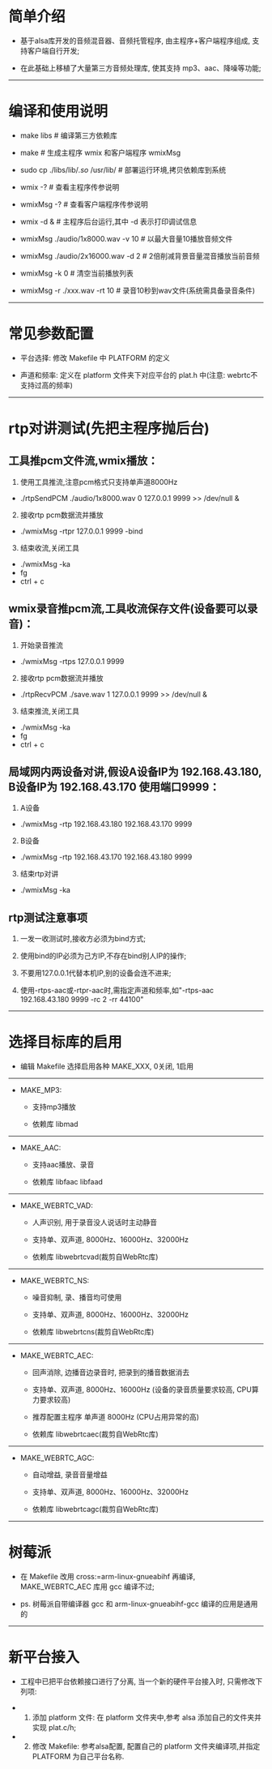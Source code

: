 # 简单介绍

* 基于alsa库开发的音频混音器、音频托管程序, 由主程序+客户端程序组成, 支持客户端自行开发;

* 在此基础上移植了大量第三方音频处理库, 使其支持 mp3、aac、降噪等功能;

---

# 编译和使用说明

* make libs # 编译第三方依赖库

* make # 生成主程序 wmix 和客户端程序 wmixMsg

* sudo cp ./libs/lib/*.so* /usr/lib/ # 部署运行环境,拷贝依赖库到系统

* wmix -? # 查看主程序传参说明

* wmixMsg -? # 查看客户端程序传参说明

* wmix -d & # 主程序后台运行,其中 -d 表示打印调试信息

* wmixMsg ./audio/1x8000.wav -v 10 # 以最大音量10播放音频文件

* wmixMsg ./audio/2x16000.wav -d 2 # 2倍削减背景音量混音播放当前音频

* wmixMsg -k 0 # 清空当前播放列表

* wmixMsg -r ./xxx.wav -rt 10 # 录音10秒到wav文件(系统需具备录音条件)

---

# 常见参数配置

* 平台选择: 修改 Makefile 中 PLATFORM 的定义

* 声道和频率: 定义在 platform 文件夹下对应平台的 plat.h 中(注意: webrtc不支持过高的频率)

---

# rtp对讲测试(先把主程序抛后台)

## 工具推pcm文件流,wmix播放：

1. 使用工具推流,注意pcm格式只支持单声道8000Hz

* ./rtpSendPCM ./audio/1x8000.wav 0 127.0.0.1 9999 >> /dev/null &

2. 接收rtp pcm数据流并播放

* ./wmixMsg -rtpr 127.0.0.1 9999 -bind

3. 结束收流,关闭工具

* ./wmixMsg -ka
* fg
* ctrl + c

## wmix录音推pcm流,工具收流保存文件(设备要可以录音)：

1. 开始录音推流

* ./wmixMsg -rtps 127.0.0.1 9999

2. 接收rtp pcm数据流并播放

* ./rtpRecvPCM ./save.wav 1 127.0.0.1 9999 >> /dev/null &

3. 结束推流,关闭工具

* ./wmixMsg -ka
* fg
* ctrl + c

## 局域网内两设备对讲,假设A设备IP为 192.168.43.180, B设备IP为 192.168.43.170 使用端口9999：

1. A设备

* ./wmixMsg -rtp 192.168.43.180 192.168.43.170 9999

2. B设备

* ./wmixMsg -rtp 192.168.43.170 192.168.43.180 9999

3. 结束rtp对讲

* ./wmixMsg -ka

## rtp测试注意事项

1. 一发一收测试时,接收方必须为bind方式;

2. 使用bind的IP必须为己方IP,不存在bind别人IP的操作;

3. 不要用127.0.0.1代替本机IP,别的设备会连不进来;

4. 使用-rtps-aac或-rtpr-aac时,需指定声道和频率,如"-rtps-aac 192.168.43.180 9999 -rc 2 -rr 44100"

---

# 选择目标库的启用

* 编辑 Makefile 选择启用各种 MAKE_XXX, 0关闭, 1启用

---

* MAKE_MP3: 

  * 支持mp3播放

  * 依赖库 libmad

---

* MAKE_AAC: 

  * 支持aac播放、录音

  * 依赖库 libfaac libfaad

---

* MAKE_WEBRTC_VAD: 

  * 人声识别, 用于录音没人说话时主动静音

  * 支持单、双声道, 8000Hz、16000Hz、32000Hz

  * 依赖库 libwebrtcvad(裁剪自WebRtc库)

---

* MAKE_WEBRTC_NS: 

  * 噪音抑制, 录、播音均可使用

  * 支持单、双声道, 8000Hz、16000Hz、32000Hz

  * 依赖库 libwebrtcns(裁剪自WebRtc库)

---

* MAKE_WEBRTC_AEC:  

  * 回声消除, 边播音边录音时, 把录到的播音数据消去

  * 支持单、双声道, 8000Hz、16000Hz (设备的录音质量要求较高, CPU算力要求较高)

  * 推荐配置主程序 单声道 8000Hz (CPU占用异常的高)

  * 依赖库 libwebrtcaec(裁剪自WebRtc库)

---

* MAKE_WEBRTC_AGC: 

  * 自动增益, 录音音量增益

  * 支持单、双声道, 8000Hz、16000Hz、32000Hz

  * 依赖库 libwebrtcagc(裁剪自WebRtc库)

---

# 树莓派

* 在 Makefile 改用 cross:=arm-linux-gnueabihf 再编译, MAKE_WEBRTC_AEC 库用 gcc 编译不过;

* ps. 树莓派自带编译器 gcc 和 arm-linux-gnueabihf-gcc 编译的应用是通用的

---

# 新平台接入

* 工程中已把平台依赖接口进行了分离, 当一个新的硬件平台接入时, 只需修改下列项:

* 1. 添加 platform 文件: 在 platform 文件夹中,参考 alsa 添加自己的文件夹并实现 plat.c/h;

* 2. 修改 Makefile: 参考alsa配置, 配置自己的 platform 文件夹编译项,并指定 PLATFORM 为自己平台名称.
